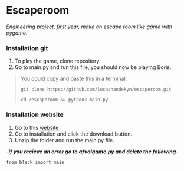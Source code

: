 # Escaperoom
_Engineering project, first year, make an escape room like game with pygame._

### Installation git
1. To play the game, clone repository. 
2. Go to main.py and run this file, you should now be playing Boris.
> You could copy and paste this in a terminal.
> ```
> git clone https://github.com/lucashandekyn/escaperoom.git
> ```
> ```
> cd /escaperoom && python3 main.py
> ```

### Installation website
1. Go to this [website](https://users.ugent.be/~brsteven/Project/index.html) 
2. Go to installation and click the download button.
3. Unzip the folder and run the main.py file.

-_**If you recieve an error go to afvalgame.py and delete the following**_-
```
from black import main 
```
